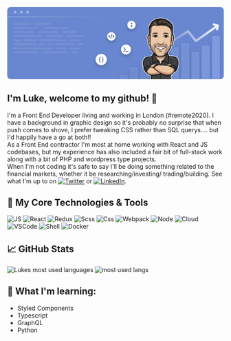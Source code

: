 ![GreetingBanner](images/github-banner.png)

## I'm Luke, welcome to my github! 👋

I'm a Front End Developer living and working in London (#remote2020). I have a background in graphic design so it's probably no surprise that when push comes to shove, I prefer tweaking CSS rather than SQL querys.... but I'd happily have a go at both!!\
As a Front End contractor I'm most at home working with React and JS codebases, but my experience has also included a fair bit of full-stack work along with a bit of PHP and wordpress type projects.\
When I'm not coding it's safe to say I'll be doing something related to the financial markets, whether it be researching/investing/ trading/building. See what I'm up to on [![Twitter][1.2]][1] or [![LinkedIn][2.2]][2].


## 🔧 My Core Technologies & Tools


![JS](https://img.shields.io/badge/Code-JavaScript-informational?style=flat&logo=javascript&logoColor=white&color=2bbc8a&logoWidth=15)
![React](https://img.shields.io/badge/Code-React-informational?style=flat&logo=react&logoColor=white&color=2bbc8a&logoWidth=15)
![Redux](https://img.shields.io/badge/Code-Redux-informational?style=flat&logo=redux&logoColor=white&color=2bbc8a&logoWidth=15)
![Scss](https://img.shields.io/badge/Code-SCSS-informational?style=flat&logo=sass&logoColor=white&color=2bbc8a&logoWidth=15)
![Css](https://img.shields.io/badge/Code-CSS3-informational?style=flat&logo=css3&logoColor=white&color=2bbc8a&logoWidth=15)
![Webpack](https://img.shields.io/badge/Bundle-Webpack5-informational?style=flat&logo=webpack&logoColor=white&color=2bbc8a&logoWidth=15)
![Node](https://img.shields.io/badge/Code-NodeJS-informational?style=flat&logo=node.js&logoColor=white&color=2bbc8a&logoWidth=15)
![Cloud](https://img.shields.io/badge/Cloud-AWS-informational?style=flat&logo=amazon-aws&logoColor=white&color=2bbc8a&logoWidth=15)
![VSCode](https://img.shields.io/badge/Editor-VS_Code-informational?style=flat&logo=visual-studio-code&logoColor=white&color=2bbc8a&logoWidth=15)
![Shell](https://img.shields.io/badge/Shell-ZSH-informational?style=flat&logo=gnu-bash&logoColor=white&color=2bbc8a&logoWidth=15)
![Docker](https://img.shields.io/badge/Tools-Docker-informational?style=flat&logo=docker&logoColor=white&color=2bbc8a&logoWidth=15)


## &#x1f4c8; GitHub Stats

<span>
  <img align="center" src="https://github-readme-stats.vercel.app/api?username=lukehaines2&theme=tokyonight&hide=contribs&count_private=true" alt="Lukes most used languages"/>
</span>

<span>
  <img align="center" src="https://github-readme-stats.vercel.app/api/top-langs/?username=lukehaines2&theme=tokyonight&hide=php,ruby" alt="most used langs"/>
</span>


## 📖 What I'm learning:


- Styled Components
- Typescript
- GraphQL
- Python


<!-- icons without padding -->

[1.2]: http://i.imgur.com/wWzX9uB.png (twitter icon without padding)
[2.2]: https://raw.githubusercontent.com/MartinHeinz/MartinHeinz/master/linkedin-3-16.png (LinkedIn icon without padding)

<!-- links to social media accounts -->

[1]: https://twitter.com/LukeGainzz
[2]: https://www.linkedin.com/in/lukehaines2/
